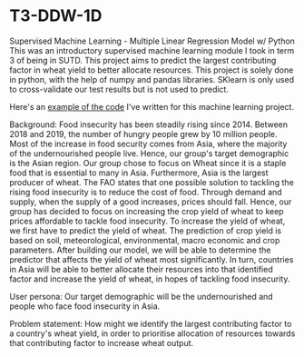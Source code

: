 # T3-DDW-1D
Supervised Machine Learning - Multiple Linear Regression Model w/ Python 
This was an introductory supervised machine learning module I took in term 3 of being in SUTD. This project aims to predict the largest contributing factor in wheat yield to better allocate resources. This project is solely done in python, with the help of numpy and pandas libraries. SKlearn is only used to cross-validate our test results but is not used to predict.

Here's an [example of the code](SC04_DDW_2D_Group_1.md) I've written for this machine learning project.

Background:
Food insecurity has been steadily rising since 2014. Between 2018 and 2019, the number of hungry people grew by 10 million people. Most of the increase in food security comes from Asia, where the majority of the undernourished people live. Hence, our group's target demographic is the Asian region. Our group chose to focus on Wheat since it is a staple food that is essential to many in Asia. Furthermore, Asia is the largest producer of wheat. The FAO states that one possible solution to tackling the rising food insecurity is to reduce the cost of food. Through demand and supply, when the supply of a good increases, prices should fall. Hence, our group has decided to focus on increasing the crop yield of wheat to keep prices affordable to tackle food insecurity. To increase the yield of wheat, we first have to predict the yield of wheat. The prediction of crop yield is based on soil, meteorological, environmental, macro economic and crop parameters. After building our model, we will be able to determine the predictor that affects the yield of wheat most significantly. In turn, countries in Asia will be able to better allocate their resources into that identified factor and increase the yield of wheat, in hopes of tackling food insecurity.

User persona:
Our target demographic will be the undernourished and people who face food insecurity in Asia.

Problem statement: How might we identify the largest contributing factor to a country's wheat yield, in order to prioritise allocation of resources towards that contributing factor to increase wheat output.
